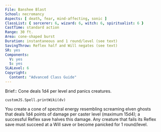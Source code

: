 ```yaml
---
File: Banshee Blast
School: necromancy
Aspects: [ death, fear, mind-affecting, sonic ]
ClassList: { sorcerer: 6, wizard: 6, witch: 6, spiritualist: 6 }
CastTime: standard action
Range: 30 ft.
Area: cone-shaped burst
Duration: instantaneous and 1 round/level (see text)
SavingThrow: Reflex half and Will negates (see text)
SR: yes
Components:
  V: yes
  S: yes
SLALevel: 6
Copyright:
  Content: "Advanced Class Guide"
---
```

Brief:: Cone deals 1d4 per level and panics creatures.

```dataviewjs
customJS.Spell.printWiki(dv)
```

You create a cone of spectral energy resembling screaming elven ghosts that deals 1d4 points of damage per caster level (maximum 15d4); a successful Reflex save halves this damage. Any creature that fails its Reflex save must succeed at a Will save or become panicked for 1 round/level.
